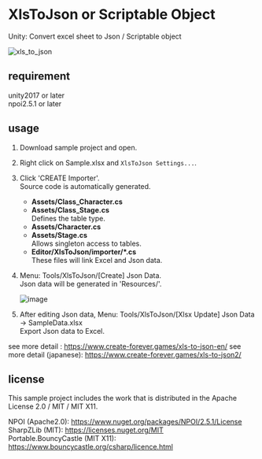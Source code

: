 # XlsToJson or Scriptable Object

Unity: Convert excel sheet to Json / Scriptable object

![xls_to_json](https://user-images.githubusercontent.com/85425896/160281004-9c5fcdf7-df48-4c67-b0cf-94aea121fc7d.jpg)

## requirement
unity2017 or later  
npoi2.5.1 or later  

## usage
1. Download sample project and open.
2. Right click on Sample.xlsx and `XlsToJson Settings...`.
3. Click 'CREATE Importer'.  
   Source code is automatically generated.  
   
      * **Assets/Class_Character.cs**  
      * **Assets/Class_Stage.cs**  
         Defines the table type.  
      * **Assets/Character.cs**  
      * **Assets/Stage.cs**  
         Allows singleton access to tables.  
      * **Editor/XlsToJson/importer/*.cs**  
         These files will link Excel and Json data.  

4. Menu: Tools/XlsToJson/[Create] Json Data.  
   Json data will be generated in 'Resources/'.  
   
   ![image](https://user-images.githubusercontent.com/85425896/160277279-0873c5eb-272c-41e2-a668-97ba0cb4fb81.png)

5. After editing Json data, Menu: Tools/XlsToJson/[Xlsx Update] Json Data -> SampleData.xlsx  
   Export Json data to Excel.  

see more detail : https://www.create-forever.games/xls-to-json-en/
see more detail (japanese): https://www.create-forever.games/xls-to-json2/

## license
This sample project includes the work that is distributed in the Apache License 2.0 / MIT / MIT X11.  

NPOI (Apache2.0): https://www.nuget.org/packages/NPOI/2.5.1/License  
SharpZLib (MIT): https://licenses.nuget.org/MIT  
Portable.BouncyCastle (MIT X11): https://www.bouncycastle.org/csharp/licence.html  
